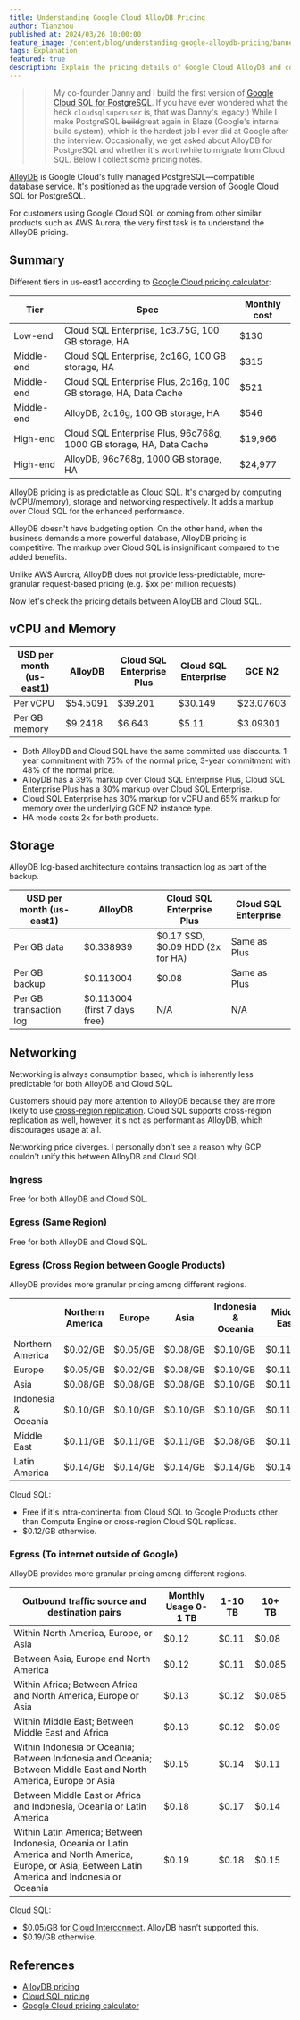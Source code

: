 ```yaml
---
title: Understanding Google Cloud AlloyDB Pricing
author: Tianzhou
published_at: 2024/03/26 10:00:00
feature_image: /content/blog/understanding-google-alloydb-pricing/banner.webp
tags: Explanation
featured: true
description: Explain the pricing details of Google Cloud AlloyDB and compare it with Google Cloud SQL
---
```


> > My co-founder Danny and I build the first version of [Google Cloud SQL for PostgreSQL](https://cloud.google.com/sql/postgresql). If you have ever wondered what the heck `cloudsqlsuperuser` is, that was Danny's legacy:) While I make PostgreSQL ~~build~~great again in Blaze (Google's internal build system), which is the hardest job I ever did at Google after the interview. Occasionally, we get asked about AlloyDB for PostgreSQL and whether it's worthwhile to migrate from Cloud SQL. Below I collect some pricing notes.

[AlloyDB](https://cloud.google.com/alloydb) is Google Cloud's fully managed PostgreSQL—compatible database service. It's positioned as the upgrade version of Google Cloud SQL for PostgreSQL.

For customers using Google Cloud SQL or coming from other similar products such as AWS Aurora, the
very first task is to understand the AlloyDB pricing.

## Summary

Different tiers in us-east1 according to [Google Cloud pricing calculator](https://cloud.google.com/products/calculator/):

| Tier       | Spec                                                                | Monthly cost |
| ---------- | ------------------------------------------------------------------- | ------------ |
| Low-end    | Cloud SQL Enterprise, 1c3.75G, 100 GB storage, HA                   | $130         |
| Middle-end | Cloud SQL Enterprise, 2c16G, 100 GB storage, HA                     | $315         |
| Middle-end | Cloud SQL Enterprise Plus, 2c16g, 100 GB storage, HA, Data Cache    | $521         |
| Middle-end | AlloyDB, 2c16g, 100 GB storage, HA                                  | $546         |
| High-end   | Cloud SQL Enterprise Plus, 96c768g, 1000 GB storage, HA, Data Cache | $19,966      |
| High-end   | AlloyDB, 96c768g, 1000 GB storage, HA                               | $24,977      |

AlloyDB pricing is as predictable as Cloud SQL. It's charged by computing (vCPU/memory), storage and networking
respectively. It adds a markup over Cloud SQL for the enhanced performance.

AlloyDB doesn't have budgeting option. On the other hand, when the business demands a more powerful
database, AlloyDB pricing is competitive. The markup over Cloud SQL is insignificant compared to
the added benefits.

Unlike AWS Aurora, AlloyDB does not provide less-predictable, more-granular request-based pricing (e.g. $xx per million requests).

Now let's check the pricing details between AlloyDB and Cloud SQL.

## vCPU and Memory

| USD per month (us-east1) | AlloyDB  | Cloud SQL Enterprise Plus | Cloud SQL Enterprise | GCE N2    |
| ------------------------ | -------- | ------------------------- | -------------------- | --------- |
| Per vCPU                 | $54.5091 | $39.201                   | $30.149              | $23.07603 |
| Per GB memory            | $9.2418  | $6.643                    | $5.11                | $3.09301  |

- Both AlloyDB and Cloud SQL have the same committed use discounts. 1-year commitment with 75% of the normal price,
  3-year commitment with 48% of the normal price.
- AlloyDB has a 39% markup over Cloud SQL Enterprise Plus, Cloud SQL Enterprise Plus has a 30% markup over Cloud SQL Enterprise.
- Cloud SQL Enterprise has 30% markup for vCPU and 65% markup for memory over the underlying GCE N2 instance type.
- HA mode costs 2x for both products.

## Storage

AlloyDB log-based architecture contains transaction log as part of the backup.

| USD per month (us-east1) | AlloyDB                       | Cloud SQL Enterprise Plus        | Cloud SQL Enterprise |
| ------------------------ | ----------------------------- | -------------------------------- | -------------------- |
| Per GB data              | $0.338939                     | $0.17 SSD, $0.09 HDD (2x for HA) | Same as Plus         |
| Per GB backup            | $0.113004                     | $0.08                            | Same as Plus         |
| Per GB transaction log   | $0.113004 (first 7 days free) | N/A                              | N/A                  |

## Networking

Networking is always consumption based, which is inherently less predictable for both AlloyDB and Cloud SQL.

<HintBlock type="info">

Customers should pay more attention to AlloyDB because they are more likely to use [cross-region
replication](https://cloud.google.com/alloydb/docs/cross-region-replication/about-cross-region-replication). Cloud SQL supports cross-region replication as well, however, it's not as performant as
AlloyDB, which discourages usage at all.

</HintBlock>

Networking price diverges. I personally don't see a reason why GCP couldn't unify this between AlloyDB and Cloud SQL.

### Ingress

Free for both AlloyDB and Cloud SQL.

### Egress (Same Region)

Free for both AlloyDB and Cloud SQL.

### Egress (Cross Region between Google Products)

AlloyDB provides more granular pricing among different regions.

|                     | Northern America | Europe   | Asia     | Indonesia & Oceania | Middle East | Latin America |
| ------------------- | ---------------- | -------- | -------- | ------------------- | ----------- | ------------- |
| Northern America    | $0.02/GB         | $0.05/GB | $0.08/GB | $0.10/GB            | $0.11/GB    | $0.14/GB      |
| Europe              | $0.05/GB         | $0.02/GB | $0.08/GB | $0.10/GB            | $0.11/GB    | $0.14/GB      |
| Asia                | $0.08/GB         | $0.08/GB | $0.08/GB | $0.10/GB            | $0.11/GB    | $0.14/GB      |
| Indonesia & Oceania | $0.10/GB         | $0.10/GB | $0.10/GB | $0.10/GB            | $0.11/GB    | $0.14/GB      |
| Middle East         | $0.11/GB         | $0.11/GB | $0.11/GB | $0.08/GB            | $0.11/GB    | $0.14/GB      |
| Latin America       | $0.14/GB         | $0.14/GB | $0.14/GB | $0.14/GB            | $0.14/GB    | $0.14/GB      |

Cloud SQL:

- Free if it's intra-continental from Cloud SQL to Google Products other than Compute Engine or cross-region Cloud SQL replicas.
- $0.12/GB otherwise.

### Egress (To internet outside of Google)

AlloyDB provides more granular pricing among different regions.

| Outbound traffic source and destination pairs                                                                                                        | Monthly Usage 0-1 TB | 1-10 TB | 10+ TB |
| ---------------------------------------------------------------------------------------------------------------------------------------------------- | -------------------- | ------- | ------ |
| Within North America, Europe, or Asia                                                                                                                | $0.12                | $0.11   | $0.08  |
| Between Asia, Europe and North America                                                                                                               | $0.12                | $0.11   | $0.085 |
| Within Africa; Between Africa and North America, Europe or Asia                                                                                      | $0.13                | $0.12   | $0.085 |
| Within Middle East; Between Middle East and Africa                                                                                                   | $0.13                | $0.12   | $0.09  |
| Within Indonesia or Oceania; Between Indonesia and Oceania; Between Middle East and North America, Europe or Asia                                    | $0.15                | $0.14   | $0.11  |
| Between Middle East or Africa and Indonesia, Oceania or Latin America                                                                                | $0.18                | $0.17   | $0.14  |
| Within Latin America; Between Indonesia, Oceania or Latin America and North America, Europe, or Asia; Between Latin America and Indonesia or Oceania | $0.19                | $0.18   | $0.15  |

Cloud SQL:

- $0.05/GB for [Cloud Interconnect](https://cloud.google.com/interconnect). AlloyDB hasn't supported this.
- $0.19/GB otherwise.

## References

- [AlloyDB pricing](https://cloud.google.com/alloydb/pricing)
- [Cloud SQL pricing](https://cloud.google.com/sql/pricing)
- [Google Cloud pricing calculator](https://cloud.google.com/products/calculator/)
